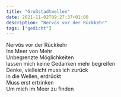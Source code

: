 ```yaml
---
title: "Großstadtwellen"
date: 2021-11-02T09:27:37+01:00
description: "Nervös vor der Rückkehr"
tags: ["gedicht"]
---
```


Nervös vor der Rückkehr\
Ins Meer von Mehr\
Unbegrenzte Möglichkeiten\
lassen mich keine Gedanken mehr begreifen\
Denke, vielleicht muss ich zurück\
in die Wellen, erdrückt\
Muss erst ertrinken\
Um mich im Meer zu finden

